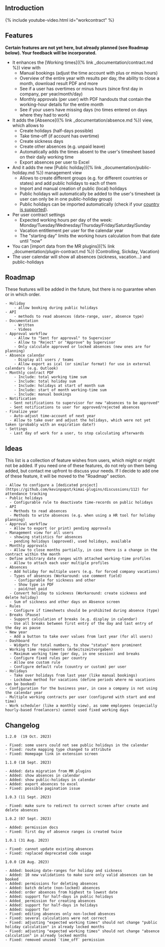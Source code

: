 
## Introduction

{% include youtube-video.html id="workcontract" %}

## Features

**Certain features are not yet here, but already planned (see Roadmap below). Your feedback will be incorporated.**

- It enhances the [Working times]({% link _documentation/contract.md %}) view with 
  - Manual bookings (adjust the time account with plus or minus hours)
  - Overview of the entire year with results per day, the ability to close a month, download result PDF and more
  - See if a user has overtimes or minus hours (since first day in company, per year/month/day)
  - Monthly approvals (per user) with PDF handouts that contain the working-hour details for the entire month
  - See if your users have missing days (no times entered on days where they had to work)
- It adds the [Absence]({% link _documentation/absence.md %}) view, which allows to
  - Create holidays (half-days possible)
  - Take time-off (if account has overtime)
  - Create sickness days
  - Create other absences (e.g. unpaid leave)
  - Automatically adds the times absent to the user's timesheet based on their daily working time
  - Export absences per user to Excel
- And it adds the new [Public holiday]({% link _documentation/public-holiday.md %}) management view
  - Allows to create different groups (e.g. for different countries or states) and add public holidays to each of them 
  - Import and manual creation of public (local) holidays
  - Public holidays will automatically be added to the user's timesheet (a user can only be in one public-holiday group)
  - Public holidays can be imported automatically (check if your [country is supported](https://www.yasumi.dev/docs/providers/)).
- Per user contract settings
  - Expected working hours per day of the week: Monday/Tuesday/Wednesday/Thursday/Friday/Saturday/Sunday
  - Vacation entitlement per user for the calendar year
  - The "starting day" limits the working hours calculation from that date until "now"  
- You can [import data from the MR plugins]({% link _documentation/plugin-contract.md %}) (Controlling, Sickday, Vacation)
- The user calendar will show all absences (sickness, vacation...) and public-holidays

## Roadmap

These features will be added in the future, but there is no guarantee when or in which order.

```
- Holiday
    - allow booking during public holidays
- API 
    - methods to read absences (date-range, user, absence type)
- Documentation
    - Written
    - Videos
- Approval workflow
    - Allow to "Sent for approval" to Supervisor
    - Allow to "Reject" or "Approve" by Supervisor
    - Only calculate approved or locked absences (new ones are for planning)
- Absence calendar
    - Display all users / teams
    - Allow export as ical (or similar format) for use in external calendars (e.g. Outlook)
- Monthly contract PDF
    - Include: total working time sum
    - Include: total holiday sum
    - Include: holidays at start of month sum
    - Include: start of month working-time sum
    - Include: manual bookings
- Notification
  - Sent notifications to supervisor for new "absences to be approved"
  - Sent notifications to user for approved/rejected absences
- Finalize year
  - Auto-adjust time-account of next year
  - Allow to take over and adjust the holidays, which were not yet taken (probably with an expiration date?)
- Settings
  - Last day of work for a user, to stop calculating afterwards
```

## Ideas 

This list is a collection of feature wishes from users, which might or might not be added. 
If you need one of these features, do not rely on them being added, but contact me upfront to discuss your needs.
If I decide to add one of these feature, it will be moved to the "Roadmap" section.

```
- Allow to configure a [dedicated project](https://github.com/kevinpapst/kimai-plugins/discussions/112) for attendance tracking
- Public holidays
  - Configurable rule to deactivate time-records on public holidays
- API 
  - Methods to read absences
  - Methods to write absences (e.g. when using a HR tool for holiday planning)
- Approval workflow
  - Allow to export (or print) pending approvals
- Management view for all users
  - showing statistics for absences
  - pending holidays (approved), used holidays, available
- Monthly approvals
  - Allow to close months partially, in case there is a change in the contract within the month
- Define arbitrary date ranges with attached working-time profiles
  - Allow to attach each user multiple profiles
- Absences
  - Add holiday for multiple users (e.g. for forced company vacations)
  - Types of absences (Workaround: use comment field)
    - Configurable for sickness and other
    - Show type in PDF
    - paid/not paid
  - Convert holiday to sickness (Workaround: create sickness and delete holiday)
  - Sum of sickness and other days on Absence screen
- Rules
  - Configure if timesheets should be prohibited during absence (type)
- Breaks (Pause)
  - Support calculation of breaks (e.g. display in calendar)
  - Use all breaks between first entry of the day and last entry of the day as pause
- New year 
  - Add a button to take over values from last year (for all users)
- Dashboard 
  - Widgets for total numbers, to show "status" more prominent
- Working time requirements (Arbeitszeitvorgaben)
  - Maximum working time (per day, in one session) and breaks
  - Configure fixed rules per country
  - Allow one custom rule
  - Configure default rule (country or custom) per user
- Holidays
  - Take over holidays from last year (like manual bookings)
  - Lockdown method for vacations (define periods where no vacations can be booked)
- Configuration for the business year, in case a company is not using the calendar year
- Multiple working contracts per user (configured with start and end time)
- Work scheduler (like a monthly view), as some employees (especially hourly-based freelancers) cannot used fixed working days
```

## Changelog

```
1.2.0  (19 Oct. 2023)

- Fixed: some users could not see public holidays in the calendar
- Fixed: route mapping type changed to attribute
- Fixed: Homepage link in extension screen

1.1.0 (18 Sept. 2023)

- Added: data migration from MR plugins
- Added: show absences in calendar
- Added: show public-holidays in calendar
- Added: export absences to excel
- Fixed: possible pagination issue

1.0.3 (11 Sept. 2023)

- Fixed: make sure to redirect to correct screen after create and delete absences

1.0.2 (07 Sept. 2023)

- Added: permission docs
- Fixed: first day of absence ranges is created twice

1.0.1 (31 Aug. 2023)

- Fixed: cannot update existing absences
- Fixed: replaced deprecated code usage

1.0.0 (28 Aug. 2023)

- Added: booking date-ranges for holiday and sickness
- Added: 10 new validations to make sure only valid absences can be booked
- Added: permissions for deleting absences
- Added: batch delete (non-locked) absences
- Added: order absences from highest to lowest date
- Added: support for half-days in public holidays
- Added_ permission for creating absences
- Added: support for half-days in holidays
- Added: support for
- Fixed: editing absences only non-locked absences
- Fixed: several calculations were not correct
- Fixed: adjusting "expected working times" should not change "public holiday calculation" in already locked months
- Fixed: adjusting "expected working times" should not change "absence calculation" in already locked months
- Fixed: removed unused `time_off` permission
```

